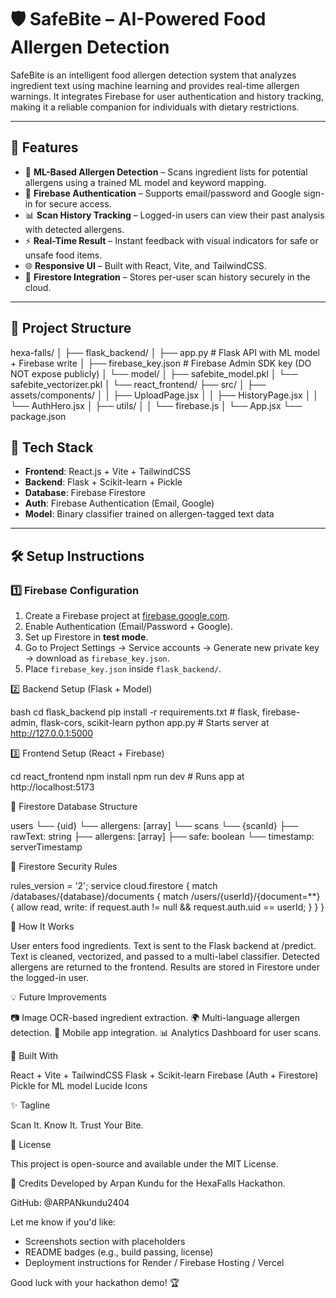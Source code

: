 # 🛡️ SafeBite – AI-Powered Food Allergen Detection

SafeBite is an intelligent food allergen detection system that analyzes ingredient text using machine learning and provides real-time allergen warnings. It integrates Firebase for user authentication and history tracking, making it a reliable companion for individuals with dietary restrictions.

---

## 🚀 Features

- 🧠 **ML-Based Allergen Detection** – Scans ingredient lists for potential allergens using a trained ML model and keyword mapping.
- 🔐 **Firebase Authentication** – Supports email/password and Google sign-in for secure access.
- 📊 **Scan History Tracking** – Logged-in users can view their past analysis with detected allergens.
- ⚡ **Real-Time Result** – Instant feedback with visual indicators for safe or unsafe food items.
- 🌐 **Responsive UI** – Built with React, Vite, and TailwindCSS.
- 🔗 **Firestore Integration** – Stores per-user scan history securely in the cloud.

---

## 📂 Project Structure

hexa-falls/
│
├── flask_backend/
│ ├── app.py # Flask API with ML model + Firebase write
│ ├── firebase_key.json # Firebase Admin SDK key (DO NOT expose publicly)
│ └── model/
│ ├── safebite_model.pkl
│ └── safebite_vectorizer.pkl
│
└── react_frontend/
├── src/
│ ├── assets/components/
│ │ ├── UploadPage.jsx
│ │ ├── HistoryPage.jsx
│ │ └── AuthHero.jsx
│ ├── utils/
│ │ └── firebase.js
│ └── App.jsx
└── package.json

## 🔧 Tech Stack

- **Frontend**: React.js + Vite + TailwindCSS
- **Backend**: Flask + Scikit-learn + Pickle
- **Database**: Firebase Firestore
- **Auth**: Firebase Authentication (Email, Google)
- **Model**: Binary classifier trained on allergen-tagged text data

---

## 🛠️ Setup Instructions

### 1️⃣ Firebase Configuration

1. Create a Firebase project at [firebase.google.com](https://firebase.google.com).
2. Enable Authentication (Email/Password + Google).
3. Set up Firestore in **test mode**.
4. Go to Project Settings → Service accounts → Generate new private key → download as `firebase_key.json`.
5. Place `firebase_key.json` inside `flask_backend/`.

2️⃣ Backend Setup (Flask + Model)

bash
cd flask_backend
pip install -r requirements.txt  # flask, firebase-admin, flask-cors, scikit-learn
python app.py  # Starts server at http://127.0.0.1:5000

3️⃣ Frontend Setup (React + Firebase)

cd react_frontend
npm install
npm run dev  # Runs app at http://localhost:5173

🔐 Firestore Database Structure

users
 └── {uid}
      └── allergens: [array]
      └── scans
           └── {scanId}
                ├── rawText: string
                ├── allergens: [array]
                ├── safe: boolean
                └── timestamp: serverTimestamp


🔐 Firestore Security Rules

rules_version = '2';
service cloud.firestore {
  match /databases/{database}/documents {
    match /users/{userId}/{document=**} {
      allow read, write: if request.auth != null && request.auth.uid == userId;
    }
  }
}


🧪 How It Works

User enters food ingredients.
Text is sent to the Flask backend at /predict.
Text is cleaned, vectorized, and passed to a multi-label classifier.
Detected allergens are returned to the frontend.
Results are stored in Firestore under the logged-in user.


💡 Future Improvements

📷 Image OCR-based ingredient extraction.
🌍 Multi-language allergen detection.
📱 Mobile app integration.
📊 Analytics Dashboard for user scans.


🧠 Built With

React + Vite + TailwindCSS
Flask + Scikit-learn
Firebase (Auth + Firestore)
Pickle for ML model
Lucide Icons


✨ Tagline

Scan It. Know It. Trust Your Bite.


📃 License

This project is open-source and available under the MIT License.


🙌 Credits
Developed by Arpan Kundu for the HexaFalls Hackathon.

GitHub: @ARPANkundu2404

Let me know if you'd like:
- Screenshots section with placeholders
- README badges (e.g., build passing, license)
- Deployment instructions for Render / Firebase Hosting / Vercel

Good luck with your hackathon demo! 🏆


